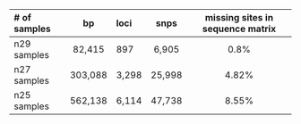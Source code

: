 | # of samples   |  bp          |  loci        |     snps     | missing sites in sequence matrix |
| :------------- | :----------: | :----------- | :----------: | :------------------------------: |
|  n29 samples   |    82,415    |     897      |     6,905    |               0.8%               |
|  n27 samples   |   303,088    |     3,298    |    25,998    |               4.82%              |
|  n25 samples   |   562,138    |     6,114    |    47,738    |               8.55%              |
